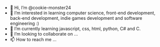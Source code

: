 - 👋 Hi, I’m @cookie-monster24
- 👀 I’m interested in learning computer science, front-end development, back-end development, indie games development and software engineering :)
- 🌱 I’m currently learning javascript, css, html, python, C# and C. 
- 💞️ I’m looking to collaborate on ...
- 📫 How to reach me ...

<!---
cookie-monster24/cookie-monster24 is a ✨ special ✨ repository because its `README.md` (this file) appears on your GitHub profile.
You can click the Preview link to take a look at your changes.
--->
